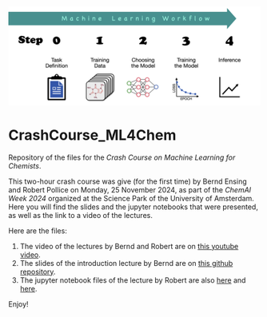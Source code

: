 ![image](image.png)

# CrashCourse_ML4Chem
Repository of the files for the *Crash Course on Machine Learning for Chemists*.

This two-hour crash course was give (for the first time) by Bernd Ensing and Robert Pollice on Monday, 25 November 2024, as part of the *ChemAI Week 2024* organized at the Science Park of the University of Amsterdam. Here you will find the slides and the jupyter notebooks that were presented, as well as the link to a video of the lectures.

Here are the files:
1. The video of the lectures by Bernd and Robert are on [this youtube video](https://youtu.be/EDlEMz5Elt0?si=adfiUDX4B_Ap0kYe).
1. The slides of the introduction lecture by Bernd are on [this github repository](https://github.com/Ensing-Laboratory/CrashCourse_ML4Chem/blob/main/Slides_Bernd-Ensing.pdf).
1. The jupyter notebook files of the lecture by Robert are also [here](https://github.com/Ensing-Laboratory/CrashCourse_ML4Chem/blob/main/ai_crash_course_bayesian_optimization.ipynb) and [here](https://github.com/Ensing-Laboratory/CrashCourse_ML4Chem/blob/main/ai_crash_course_supervised_learning.ipynb).

Enjoy!
